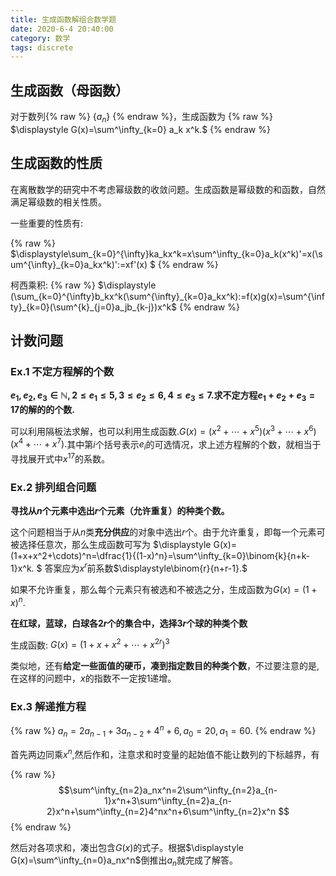 ```yaml
---
title: 生成函数解组合数学题
date: 2020-6-4 20:40:00
category: 数学
tags: discrete
---
```


<script type="text/javascript" src="/js/config.js" defer></script>
<script id="Mathjax-script" type="text/javascript" defer src="/js/mathjax/tex-svg.js?config=TeX-MML-AM_CHTML"></script>
<!--more-->

## 生成函数（母函数）

对于数列{% raw %} $\{a_n\}$ {% endraw %}，生成函数为 {% raw %} $\displaystyle G(x)=\sum^\infty_{k=0} a_k x^k.$ {% endraw %} 

## 生成函数的性质

在离散数学的研究中不考虑幂级数的收敛问题。生成函数是幂级数的和函数，自然满足幂级数的相关性质。

一些重要的性质有:

{% raw %} $\displaystyle\sum_{k=0}^{\infty}ka_kx^k=x\sum^\infty_{k=0}a_k(x^k)'=x(\sum^{\infty}_{k=0}a_kx^k)':=xf'(x) $ {% endraw %} 

柯西乘积:
{% raw %} $\displaystyle (\sum_{k=0}^{\infty}b_kx^k(\sum^{\infty}_{k=0}a_kx^k):=f(x)g(x)=\sum^{\infty}_{k=0}(\sum^{k}_{j=0}a_jb_{k-j})x^k$ {% endraw %} 

## 计数问题
### Ex.1 不定方程解的个数

**$e_1,e_2,e_3\in \mathbb{N}, 2\le e_1\le 5,3\le e_2\le 6,4\le e_3\le 7.$求不定方程$e_1+e_2+e_3=17$的解的的个数.**

可以利用隔板法求解，也可以利用生成函数.$G(x)=(x^2+\cdots +x^5)(x^3+\cdots +x^6)(x^4+\cdots +x^7).$其中第$i$个括号表示$e_i$的可选情况，求上述方程解的个数，就相当于寻找展开式中$x^{17}$的系数。

### Ex.2 排列组合问题

**寻找从$n$个元素中选出$r$个元素（允许重复）的种类个数。**

这个问题相当于从$n$类**充分供应**的对象中选出$r$个。由于允许重复，即每一个元素可被选择任意次，那么生成函数可写为
$\displaystyle G(x)=(1+x+x^2+\cdots)^n=\dfrac{1}{(1-x)^n}=\sum^\infty_{k=0}\binom{k}{n+k-1}x^k. $
答案应为$x^r$前系数$\displaystyle\binom{r}{n+r-1}.$

如果不允许重复，那么每个元素只有被选和不被选之分，生成函数为$G(x)=(1+x)^n.$

**在红球，蓝球，白球各$2r$个的集合中，选择$3r$个球的种类个数**

生成函数: $G(x)=(1+x+x^2+\cdots+x^{2r})^3$

类似地，还有**给定一些面值的硬币，凑到指定数目的种类个数**，不过要注意的是,在这样的问题中，$x$的指数不一定按$1$递增。

### Ex.3 解递推方程

{% raw %} $\displaystyle a_n=2a_{n-1}+3a_{n-2}+4^n+6,a_0=20,a_1=60.$ {% endraw %} 

首先两边同乘$x^n$,然后作和，注意求和时变量的起始值不能让数列的下标越界，有

{% raw %} $$\sum^\infty_{n=2}a_nx^n=2\sum^\infty_{n=2}a_{n-1}x^n+3\sum^\infty_{n=2}a_{n-2}x^n+\sum^\infty_{n=2}4^nx^n+6\sum^\infty_{n=2}x^n $$ {% endraw %} 

然后对各项求和，凑出包含$G(x)$的式子。根据$\displaystyle G(x)=\sum^\infty_{n=0}a_nx^n$倒推出$a_n$就完成了解答。